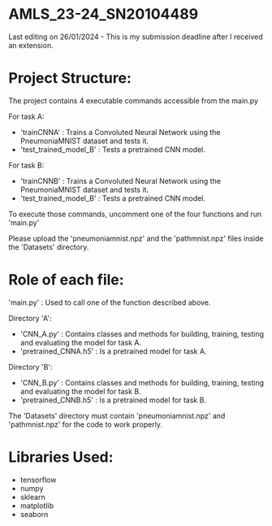 # AMLS_23-24_SN20104489

Last editing on 26/01/2024 - This is my submission deadline after I received an extension.

# Project Structure:

The project contains 4 executable commands accessible from the main.py

For task A:
* 'trainCNNA' : Trains a Convoluted Neural Network using the PneumoniaMNIST dataset and tests it.
* 'test_trained_model_B' : Tests a pretrained CNN model.

For task B:
* 'trainCNNB' : Trains a Convoluted Neural Network using the PneumoniaMNIST dataset and tests it.
* 'test_trained_model_B' : Tests a pretrained CNN model.

To execute those commands, uncomment one of the four functions and run 'main.py'

Please upload the 'pneumoniamnist.npz' and the 'pathmnist.npz' files inside the 'Datasets' directory.

# Role of each file:

'main.py' : Used to call one of the function described above.

Directory 'A':
* 'CNN_A.py' : Contains classes and methods for building, training, testing and evaluating the model for task A. 
* 'pretrained_CNNA.h5' : Is a pretrained model for task A.

Directory 'B':
* 'CNN_B.py' : Contains classes and methods for building, training, testing and evaluating the model for task B. 
* 'pretrained_CNNB.h5' : Is a pretrained model for task B.

The 'Datasets' directory must contain 'pneumoniamnist.npz' and 'pathmnist.npz' for the code to work properly.

# Libraries Used:

* tensorflow
* numpy
* sklearn
* matplotlib
* seaborn
